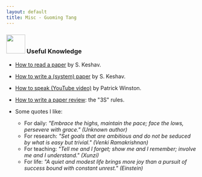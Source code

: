```yaml
---
layout: default
title: Misc - Guoming Tang
---
```


### <img src="../img/misc.png" height="50px"> Useful Knowledge

- [How to read a paper](http://svr-sk818-web.cl.cam.ac.uk/keshav/papers/07/paper-reading.pdf) by S. Keshav.
- [How to write a (system) paper](http://svr-sk818-web.cl.cam.ac.uk/keshav/papers/10/ogres2.pdf) by S. Keshav.
- [How to speak (YouTube video)](https://youtu.be/Unzc731iCUY) by Patrick Winston.
- [How to write a paper review](https://share.note.sx/1lcwj7tf#oETOe6/u1h76IcfY6A6jZRTgGqrPapw3jsWEmIuouCQ): the "3S" rules.

- Some quotes I like:
  - For daily: _"Embrace the highs, maintain the pace; face the lows, persevere with grace." (Unknown author)_ 
  - For research: _"Set goals that are ambitious and do not be seduced by what is easy but trivial." (Venki Ramakrishnan)_ 
  - For teaching: _"Tell me and I forget; show me and I remember; involve me and I understand." (Xunzi)_
  - For life: _"A quiet and modest life brings more joy than a pursuit of success bound with constant unrest." (Einstein)_